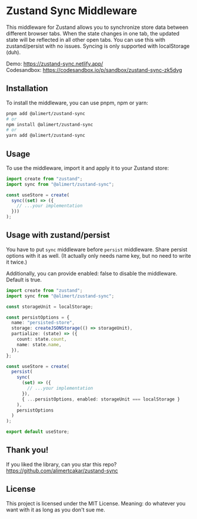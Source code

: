 # Zustand Sync Middleware

This middleware for Zustand allows you to synchronize store data between different browser tabs. When the state changes in one tab, the updated state will be reflected in all other open tabs. You can use this with zustand/persist with no issues.
Syncing is only supported with localStorage (duh).

Demo: https://zustand-sync.netlify.app/  
Codesandbox: https://codesandbox.io/p/sandbox/zustand-sync-zk5dvg

## Installation

To install the middleware, you can use pnpm, npm or yarn:

```sh
pnpm add @alimert/zustand-sync
# or
npm install @alimert/zustand-sync
# or
yarn add @alimert/zustand-sync
```

## Usage

To use the middleware, import it and apply it to your Zustand store:

```typescript
import create from "zustand";
import sync from "@alimert/zustand-sync";

const useStore = create(
  sync((set) => ({
    // ...your implementation
  }))
);
```

## Usage with zustand/persist

You have to put `sync` middleware before `persist` middleware. Share persist options with it as well. (It actually only needs name key, but no need to write it twice.)

Additionally, you can provide enabled: false to disable the middleware. Default is true.

```typescript
import create from "zustand";
import sync from "@alimert/zustand-sync";

const storageUnit = localStorage;

const persistOptions = {
  name: "persisted-store",
  storage: createJSONStorage(() => storageUnit),
  partialize: (state) => ({
    count: state.count,
    name: state.name,
  }),
};

const useStore = create(
  persist(
    sync(
      (set) => ({
        // ...your implementation
      }),
      { ...persistOptions, enabled: storageUnit === localStorage }
    ),
    persistOptions
  )
);

export default useStore;
```

## Thank you!

If you liked the library, can you star this repo?  
https://github.com/alimertcakar/zustand-sync

## License

This project is licensed under the MIT License. Meaning: do whatever you want with it as long as you don't sue me.
